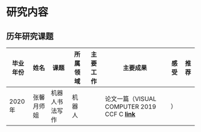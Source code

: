 <h1>研究内容</h1>

<h2> 历年研究课题 </h2>

|毕业年份|姓名|课题|所属领域|主要工作|主要成果|感受|推荐|
|-----|------|----------|------|----------|----------|--------|-----|
|2020年| 张馨月师姐|机器人书法写作|机器人||论文一篇（VISUAL COMPUTER 2019 CCF C **[link](https://link.springer.com/article/10.1007/s00371-019-01675-w)**|）
